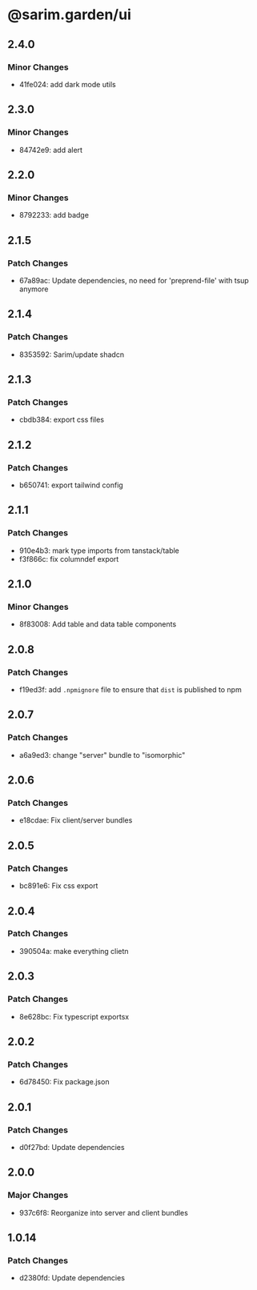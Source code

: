 # @sarim.garden/ui

## 2.4.0

### Minor Changes

- 41fe024: add dark mode utils

## 2.3.0

### Minor Changes

- 84742e9: add alert

## 2.2.0

### Minor Changes

- 8792233: add badge

## 2.1.5

### Patch Changes

- 67a89ac: Update dependencies, no need for 'preprend-file' with tsup anymore

## 2.1.4

### Patch Changes

- 8353592: Sarim/update shadcn

## 2.1.3

### Patch Changes

- cbdb384: export css files

## 2.1.2

### Patch Changes

- b650741: export tailwind config

## 2.1.1

### Patch Changes

- 910e4b3: mark type imports from tanstack/table
- f3f866c: fix columndef export

## 2.1.0

### Minor Changes

- 8f83008: Add table and data table components

## 2.0.8

### Patch Changes

- f19ed3f: add `.npmignore` file to ensure that `dist` is published to npm

## 2.0.7

### Patch Changes

- a6a9ed3: change "server" bundle to "isomorphic"

## 2.0.6

### Patch Changes

- e18cdae: Fix client/server bundles

## 2.0.5

### Patch Changes

- bc891e6: Fix css export

## 2.0.4

### Patch Changes

- 390504a: make everything clietn

## 2.0.3

### Patch Changes

- 8e628bc: Fix typescript exportsx

## 2.0.2

### Patch Changes

- 6d78450: Fix package.json

## 2.0.1

### Patch Changes

- d0f27bd: Update dependencies

## 2.0.0

### Major Changes

- 937c6f8: Reorganize into server and client bundles

## 1.0.14

### Patch Changes

- d2380fd: Update dependencies
